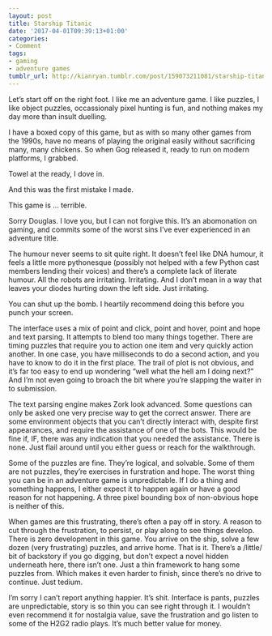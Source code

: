 ```yaml
---
layout: post
title: Starship Titanic
date: '2017-04-01T09:39:13+01:00'
categories:
- Comment
tags:
- gaming
- adventure games
tumblr_url: http://kianryan.tumblr.com/post/159073211081/starship-titanic
---
```

Let’s start off on the right foot.  I like me an adventure game.  I like puzzles, I like object puzzles, occassionaly pixel hunting is fun, and nothing makes my day more than insult duelling.

I have a boxed copy of this game, but as with so many other games from the 1990s, have no means of playing the original easily without sacrificing many, many chickens.  So when Gog released it, ready to run on modern platforms, I grabbed.

Towel at the ready, I dove in.

And this was the first mistake I made.

This game is … terrible.

Sorry Douglas.  I love you, but I can not forgive this.  It’s an abomonation on gaming, and commits some of the worst sins I’ve ever experienced in an adventure title.

The humour never seems to sit quite right.  It doesn’t feel like DNA humour, it feels a little more pythonesque (possibly not helped with a few Python cast members lending their voices) and there’s a complete lack of literate humour.  All the robots are irritating.  Irritating.  And I don’t mean in a way that leaves your diodes hurting down the left side.  Just irritating.

You can shut up the bomb.  I heartily recommend doing this before you punch your screen.

The interface uses a mix of point and click, point and hover, point and hope and text parsing.  It attempts to blend too many things together.  There are timing puzzles that require you to action one item and very quickly action another.  In one case, you have milliseconds to do a second action, and you have to know to do it in the first place.  The trail of plot is not obvious, and it’s far too easy to end up wondering “well what the hell am I doing next?”  And I’m not even going to broach the bit where you’re slapping the waiter in to submission.

The text parsing engine makes Zork look advanced.  Some questions can only be asked one very precise way to get the correct answer.  There are some environment objects that you can’t directly interact with, despite first appearances, and require the assistance of one of the bots.  This would be fine if, IF, there was any indication that you needed the assistance.  There is none.  Just flail around until you either guess or reach for the walkthrough.

Some of the puzzles are fine.  They’re logical, and solvable.  Some of them are not puzzles, they’re exercises in furstration and hope.  The worst thing you can be in an adventure game is unpredictable.  If I do a thing and something happens, I either expect it to happen again or have a good reason for not happening.  A three pixel bounding box of non-obvious hope is neither of this.

When games are this frustrating, there’s often a pay off in story.  A reason to cut through the frustration, to persist, or play along to see things develop.  There is zero development in this game.  You arrive on the ship, solve a few dozen (very frustrating) puzzles, and arrive home.  That is it.  There’s a /little/ bit of backstory if you go digging, but don’t expect a novel hidden underneath here, there isn’t one.  Just a thin framework to hang some puzzles from.  Which makes it even harder to finish, since there’s no drive to continue.  Just tedium.

I’m sorry I can’t report anything happier.  It’s shit.  Interface is pants, puzzles are unpredictable, story is so thin you can see right through it.  I wouldn’t even recommend it for nostalgia value, save the frustration and go listen to some of the H2G2 radio plays.  It’s much better value for money.
